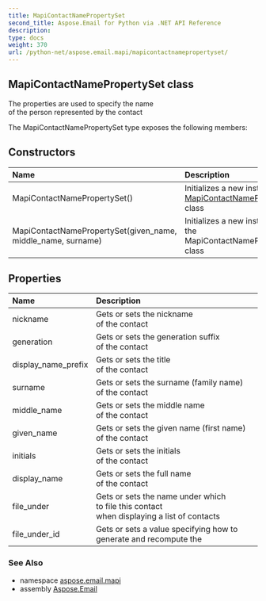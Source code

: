 ```yaml
---
title: MapiContactNamePropertySet
second_title: Aspose.Email for Python via .NET API Reference
description: 
type: docs
weight: 370
url: /python-net/aspose.email.mapi/mapicontactnamepropertyset/
---
```


## MapiContactNamePropertySet class

The properties are used to specify the name <br/>            of the person represented by the contact

The MapiContactNamePropertySet type exposes the following members:
## Constructors
| Name | Description |
| :- | :- |
|MapiContactNamePropertySet()|Initializes a new instance of [MapiContactNamePropertySet](/email/python-net/aspose.email.mapi/mapicontactnamepropertyset/) class|
|MapiContactNamePropertySet(given_name, middle_name, surname)|Initializes a new instance of the MapiContactNamePropertySet class|
## Properties
| Name | Description |
| :- | :- |
|nickname|Gets or sets the nickname <br/>            of the contact|
|generation|Gets or sets the generation suffix <br/>            of the contact|
|display_name_prefix|Gets or sets the title <br/>            of the contact|
|surname|Gets or sets the surname (family name) <br/>            of the contact|
|middle_name|Gets or sets the middle name <br/>            of the contact|
|given_name|Gets or sets the given name (first name) <br/>            of the contact|
|initials|Gets or sets the initials <br/>            of the contact|
|display_name|Gets or sets the full name <br/>            of the contact|
|file_under|Gets or sets the name under which <br/>            to file this contact <br/>            when displaying a list of contacts|
|file_under_id|Gets or sets a value specifying how to generate and recompute the|

### See Also

* namespace [aspose.email.mapi](/email/python-net/aspose.email.mapi/)
* assembly [Aspose.Email](/email/python-net/)


